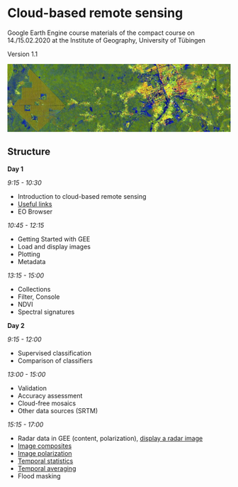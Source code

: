 # Cloud-based remote sensing
Google Earth Engine course materials of the compact course on 14./15.02.2020 at the Institute of Geography, University of Tübingen

Version 1.1

![Palm Oil plantations near a city in Nigeria](https://github.com/Geo-Uni-Tuebingen/GEE/blob/master/imgs/PalmOil%20thin.jpg)


## Structure

**Day 1**

*9:15 - 10:30*
- Introduction to cloud-based remote sensing
- [Useful links](https://github.com/Geo-Uni-Tuebingen/GEE/blob/master/useful%20links)
- EO Browser

*10:45 - 12:15*
- Getting Started with GEE
- Load and display images
- Plotting
- Metadata

*13:15 - 15:00* 
- Collections
- Filter, Console
- NDVI
- Spectral signatures


**Day 2**

*9:15 - 12:00*
- Supervised classification
- Comparison of classifiers

*13:00 - 15:00*
- Validation
- Accuracy assessment
- Cloud-free mosaics
- Other data sources (SRTM)

*15:15 - 17:00*
- Radar data in GEE (content, polarization), [display a radar image](https://github.com/Geo-Uni-Tuebingen/GEE/blob/master/scripts/S1_single_image.js)
- [Image composites](https://github.com/Geo-Uni-Tuebingen/GEE/blob/master/scripts/S1_image_composite.js)
- [Image polarization](https://github.com/Geo-Uni-Tuebingen/GEE/blob/master/scripts/S1_image_composite.js)
- [Temporal statistics](https://github.com/Geo-Uni-Tuebingen/GEE/blob/master/scripts/S1_temporal_plot.js)
- [Temporal averaging]()
- Flood masking
